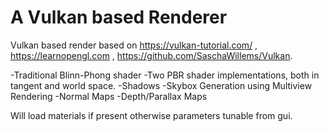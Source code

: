 # A Vulkan based Renderer
Vulkan based render based on https://vulkan-tutorial.com/ , https://learnopengl.com , https://github.com/SaschaWillems/Vulkan.

-Traditional Blinn-Phong shader
-Two PBR shader implementations, both in tangent and world space.
-Shadows 
-Skybox Generation using Multiview Rendering
-Normal Maps
-Depth/Parallax Maps

Will load materials if present otherwise parameters tunable from gui.

